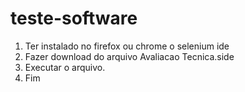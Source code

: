 # teste-software
1. Ter instalado no firefox ou chrome o selenium ide
2. Fazer download do arquivo Avaliacao Tecnica.side
3. Executar o arquivo.
4. Fim
